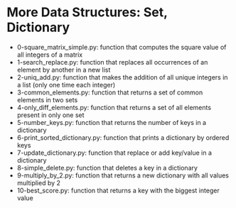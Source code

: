 # More Data Structures: Set, Dictionary
* 0-square_matrix_simple.py: function that computes the square value of all integers of a matrix
* 1-search_replace.py: function that replaces all occurrences of an element by another in a new list
* 2-uniq_add.py: function that makes the addition of all unique integers in a list (only one time each integer)
* 3-common_elements.py: function that returns a set of common elements in two sets
* 4-only_diff_elements.py: function that returns a set of all elements present in only one set
* 5-number_keys.py: function that returns the number of keys in a dictionary
* 6-print_sorted_dictionary.py: function that prints a dictionary by ordered keys
* 7-update_dictionary.py: function that replace or add key/value in a dictionary
* 8-simple_delete.py: function that deletes a key in a dictionary
* 9-multiply_by_2.py: function that returns a new dictionary with all values multiplied by 2
* 10-best_score.py: function that returns a key with the biggest integer value
